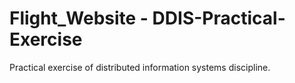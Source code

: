 # Flight_Website - DDIS-Practical-Exercise
Practical exercise  of distributed information systems discipline.
